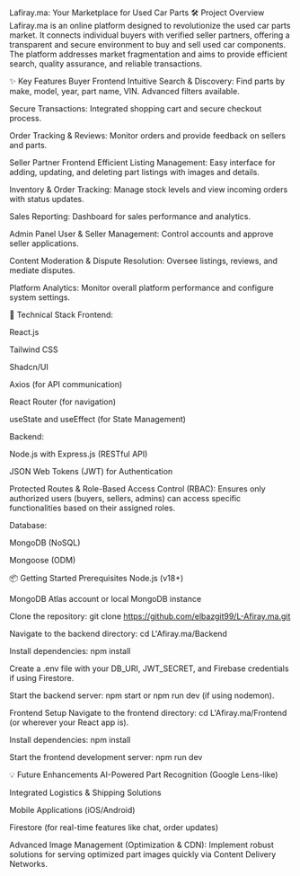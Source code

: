 Lafiray.ma: Your Marketplace for Used Car Parts
🛠️ Project Overview
Lafiray.ma is an online platform designed to revolutionize the used car parts market. It connects individual buyers with verified seller partners, offering a transparent and secure environment to buy and sell used car components. The platform addresses market fragmentation and aims to provide efficient search, quality assurance, and reliable transactions.

✨ Key Features
Buyer Frontend
Intuitive Search & Discovery: Find parts by make, model, year, part name, VIN. Advanced filters available.

Secure Transactions: Integrated shopping cart and secure checkout process.

Order Tracking & Reviews: Monitor orders and provide feedback on sellers and parts.

Seller Partner Frontend
Efficient Listing Management: Easy interface for adding, updating, and deleting part listings with images and details.

Inventory & Order Tracking: Manage stock levels and view incoming orders with status updates.

Sales Reporting: Dashboard for sales performance and analytics.

Admin Panel
User & Seller Management: Control accounts and approve seller applications.

Content Moderation & Dispute Resolution: Oversee listings, reviews, and mediate disputes.

Platform Analytics: Monitor overall platform performance and configure system settings.

🚀 Technical Stack
Frontend:

React.js

Tailwind CSS

Shadcn/UI

Axios (for API communication)

React Router (for navigation)

useState and useEffect (for State Management)

Backend:

Node.js with Express.js (RESTful API)

JSON Web Tokens (JWT) for Authentication

Protected Routes & Role-Based Access Control (RBAC): Ensures only authorized users (buyers, sellers, admins) can access specific functionalities based on their assigned roles.

Database:

MongoDB (NoSQL)

Mongoose (ODM)

📦 Getting Started
Prerequisites
Node.js (v18+)

MongoDB Atlas account or local MongoDB instance

Clone the repository: git clone https://github.com/elbazgit99/L-Afiray.ma.git

Navigate to the backend directory: cd L'Afiray.ma/Backend

Install dependencies: npm install

Create a .env file with your DB_URI, JWT_SECRET, and Firebase credentials if using Firestore.

Start the backend server: npm start or npm run dev (if using nodemon).

Frontend Setup
Navigate to the frontend directory: cd L'Afiray.ma/Frontend (or wherever your React app is).

Install dependencies: npm install

Start the frontend development server: npm run dev

💡 Future Enhancements
AI-Powered Part Recognition (Google Lens-like)

Integrated Logistics & Shipping Solutions

Mobile Applications (iOS/Android)

Firestore (for real-time features like chat, order updates)

Advanced Image Management (Optimization & CDN): Implement robust solutions for serving optimized part images quickly via Content Delivery Networks.